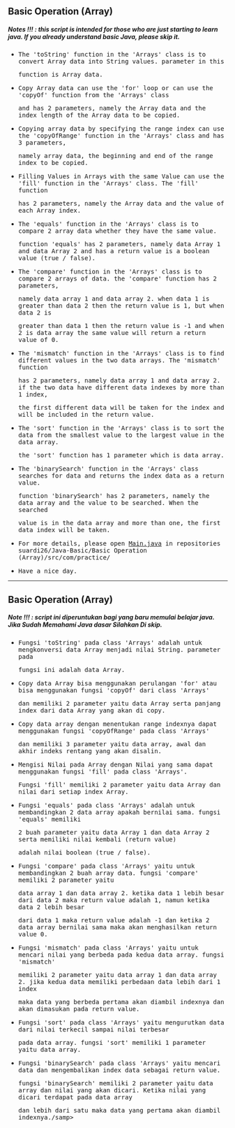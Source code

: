 ## Basic Operation (Array)
##### Notes !!! : this script is intended for those who are just starting to learn java. If you already understand basic Java, please skip it.

- <samp>The 'toString' function in the 'Arrays' class is to convert Array data into String values. parameter in this</samp> 
 
  <samp>function is Array data.</samp>

- <samp>Copy Array data can use the 'for' loop or can use the 'copyOf' function from the 'Arrays' class</samp>  
 
  <samp>and has 2 parameters, namely the Array data and the index length of the Array data to be copied.</samp>
  
- <samp>Copying array data by specifying the range index can use the 'copyOfRange' function in the 'Arrays' class and has 3 parameters,</samp> 
  
  <samp> namely array data, the beginning and end of the range index to be copied.</samp>
  
- <samp>Filling Values in Arrays with the same Value can use the 'fill' function in the 'Arrays' class. The 'fill' function </samp> 

  <samp>has 2 parameters, namely the Array data and the value of each Array index.</samp>
   
- <samp>The 'equals' function in the 'Arrays' class is to compare 2 array data whether they have the same value.</samp>
 
  <samp>function 'equals' has 2 parameters, namely data Array 1 and data Array 2 and has a return value is a boolean value (true / false).</samp>
  
- <samp>The 'compare' function in the 'Arrays' class is to compare 2 arrays of data. the 'compare' function has 2 parameters, </samp>

  <samp>namely data array 1 and data array 2. when data 1 is greater than data 2 then the return value is 1, but when data 2 is </samp>
  
  <samp>greater than data 1 then the return value is -1 and when 2 is data array the same value will return a return value of 0.</samp>
  
- <samp>The 'mismatch' function in the 'Arrays' class is to find different values in the two data arrays. The 'mismatch' function</samp>  
  
  <samp>has 2 parameters, namely data array 1 and data array 2. if the two data have different data indexes by more than 1 index,</samp>   
  
  <samp>the first different data will be taken for the index and will be included in the return value.</samp>
  
- <samp>The 'sort' function in the 'Arrays' class is to sort the data from the smallest value to the largest value in the data array.</samp>

  <samp>the 'sort' function has 1 parameter which is data array.</samp>
  
- <samp>The 'binarySearch' function in the 'Arrays' class searches for data and returns the index data as a return value.</samp> 
 
  <samp>function 'binarySearch' has 2 parameters, namely the data array and the value to be searched. When the searched</samp> 
  
  <samp>value is in the data array and more than one, the first data index will be taken.</samp>
  
- <samp>For more details, please open [Main.java](https://github.com/suardi26/Java-Basic/blob/main/Basic%20Operation%20(Array)/src/com/practice/Main.java) in repositories suardi26/Java-Basic/Basic Operation (Array)/src/com/practice/

- <samp>Have a nice day.</samp>

---
 
## Basic Operation (Array)
##### Note !!! : script ini diperuntukan bagi yang baru memulai belajar java. Jika Sudah Memahami Java dasar Silahkan Di skip.
 
- <samp>Fungsi 'toString' pada class 'Arrays' adalah untuk mengkonversi data Array  menjadi nilai String. parameter pada</samp> 
 
  <samp>fungsi ini adalah data Array.</samp>
 
- <samp>Copy data Array bisa menggunakan perulangan 'for' atau bisa menggunakan fungsi 'copyOf' dari class  'Arrays'</samp>  
 
  <samp>dan memiliki 2 parameter yaitu data Array serta panjang index dari data Array yang akan di copy.</samp>
 
- <samp>Copy data array dengan menentukan range indexnya dapat menggunakan fungsi 'copyOfRange' pada class 'Arrays'</samp> 
  
  <samp> dan memiliki 3 parameter  yaitu data array, awal dan akhir indeks rentang yang akan disalin.</samp>
 
- <samp>Mengisi Nilai pada Array dengan Nilai yang sama dapat menggunakan fungsi 'fill' pada class 'Arrays'.</samp> 

  <samp>Fungsi 'fill' memiliki 2 parameter yaitu data Array dan nilai dari setiap index Array.</samp>
 
- <samp>Fungsi 'equals' pada class 'Arrays' adalah untuk membandingkan 2 data array apakah bernilai sama. fungsi 'equals' memiliki</samp>
 
  <samp>2 buah parameter yaitu data Array 1 dan data Array 2 serta memiliki nilai kembali (return value)</samp>
 
  <samp>adalah nilai boolean (true / false).</samp>
 
- <samp>Fungsi 'compare' pada class 'Arrays' yaitu untuk membandingkan 2 buah array data. fungsi 'compare' memiliki 2 parameter yaitu </samp>

  <samp>data array 1 dan data array 2. ketika data 1 lebih besar dari data 2 maka  return value adalah 1, namun  ketika data 2 lebih besar</samp>
  
  <samp>dari data 1 maka return value adalah -1 dan ketika 2 data array bernilai sama maka akan menghasilkan return value 0.</samp>
 
- <samp>Fungsi 'mismatch' pada class 'Arrays'  yaitu untuk mencari nilai yang berbeda pada kedua data array. fungsi 'mismatch'</samp>  
  
  <samp>memiliki 2 parameter yaitu data array 1 dan data array 2. jika kedua data memiliki perbedaan data lebih dari 1 index</samp>   
  
  <samp>maka data yang berbeda pertama akan diambil indexnya dan akan dimasukan pada return value.</samp>
 
- <samp>Fungsi 'sort' pada class 'Arrays' yaitu mengurutkan data dari nilai terkecil sampai nilai terbesar</samp>

  <samp>pada data array. fungsi 'sort' memiliki 1 parameter yaitu data array.</samp>

- <samp>Fungsi 'binarySearch' pada class 'Arrays' yaitu mencari data dan mengembalikan index data sebagai return value.</samp> 
 
  <samp>fungsi 'binarySearch' memiliki 2 parameter yaitu data array dan nilai yang akan dicari. Ketika nilai yang dicari terdapat pada data array</samp> 
  
  <samp>dan lebih dari satu maka data yang pertama akan diambil indexnya./samp>
 

  



